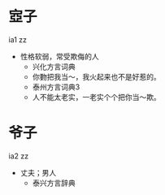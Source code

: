 # 㝞子
ia1 zz
+ 性格软弱，常受欺侮的人
  * 兴化方言词典
  - 你覅把我当～，我火起来也不是好惹的。
  * 泰州方言词典3
  - 人不能太老实，一老实个个把你当～欺。

# 爷子
ia2 zz
+ 丈夫；男人
  * 泰兴方言辞典
